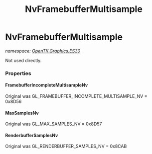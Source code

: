 ﻿---
title: NvFramebufferMultisample
---

# NvFramebufferMultisample
_namespace: [OpenTK.Graphics.ES30](N-OpenTK.Graphics.ES30.html)_

Not used directly.



### Properties

#### FramebufferIncompleteMultisampleNv
Original was GL_FRAMEBUFFER_INCOMPLETE_MULTISAMPLE_NV = 0x8D56
#### MaxSamplesNv
Original was GL_MAX_SAMPLES_NV = 0x8D57
#### RenderbufferSamplesNv
Original was GL_RENDERBUFFER_SAMPLES_NV = 0x8CAB

